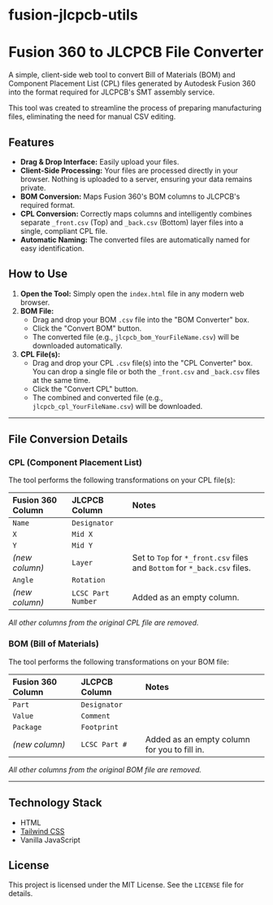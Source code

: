 # fusion-jlcpcb-utils
# Fusion 360 to JLCPCB File Converter

A simple, client-side web tool to convert Bill of Materials (BOM) and Component Placement List (CPL) files generated by Autodesk Fusion 360 into the format required for JLCPCB's SMT assembly service.

This tool was created to streamline the process of preparing manufacturing files, eliminating the need for manual CSV editing.

## Features

* **Drag & Drop Interface:** Easily upload your files.
* **Client-Side Processing:** Your files are processed directly in your browser. Nothing is uploaded to a server, ensuring your data remains private.
* **BOM Conversion:** Maps Fusion 360's BOM columns to JLCPCB's required format.
* **CPL Conversion:** Correctly maps columns and intelligently combines separate `_front.csv` (Top) and `_back.csv` (Bottom) layer files into a single, compliant CPL file.
* **Automatic Naming:** The converted files are automatically named for easy identification.

## How to Use

1.  **Open the Tool:** Simply open the `index.html` file in any modern web browser.
2.  **BOM File:**
    * Drag and drop your BOM `.csv` file into the "BOM Converter" box.
    * Click the "Convert BOM" button.
    * The converted file (e.g., `jlcpcb_bom_YourFileName.csv`) will be downloaded automatically.
3.  **CPL File(s):**
    * Drag and drop your CPL `.csv` file(s) into the "CPL Converter" box. You can drop a single file or both the `_front.csv` and `_back.csv` files at the same time.
    * Click the "Convert CPL" button.
    * The combined and converted file (e.g., `jlcpcb_cpl_YourFileName.csv`) will be downloaded.

---

## File Conversion Details

### CPL (Component Placement List)

The tool performs the following transformations on your CPL file(s):

| Fusion 360 Column | JLCPCB Column      | Notes                                                                       |
| :------------------ | :----------------- | :-------------------------------------------------------------------------- |
| `Name`              | `Designator`       |                                                                             |
| `X`                 | `Mid X`            |                                                                             |
| `Y`                 | `Mid Y`            |                                                                             |
| *(new column)* | `Layer`            | Set to `Top` for `*_front.csv` files and `Bottom` for `*_back.csv` files. |
| `Angle`             | `Rotation`         |                                                                             |
| *(new column)* | `LCSC Part Number` | Added as an empty column.                                                   |

*All other columns from the original CPL file are removed.*

### BOM (Bill of Materials)

The tool performs the following transformations on your BOM file:

| Fusion 360 Column | JLCPCB Column | Notes                                     |
| :------------------ | :------------ | :---------------------------------------- |
| `Part`              | `Designator`  |                                           |
| `Value`             | `Comment`     |                                           |
| `Package`           | `Footprint`   |                                           |
| *(new column)* | `LCSC Part #` | Added as an empty column for you to fill in. |

*All other columns from the original BOM file are removed.*

---

## Technology Stack

* HTML
* [Tailwind CSS](https://tailwindcss.com/)
* Vanilla JavaScript

## License

This project is licensed under the MIT License. See the `LICENSE` file for details.
